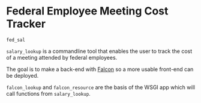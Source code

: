 # Federal Employee Meeting Cost Tracker
`fed_sal`

`salary_lookup` is a commandline tool that enables the user to track the cost of a meeting attended by federal employees.

The goal is to make a back-end with [Falcon](http://falcon.readthedocs.io/en/stable/) so a more usable front-end can be deployed.

`falcon_lookup` and `falcon_resource` are the basis of the WSGI app which will call functions from `salary_lookup`.

